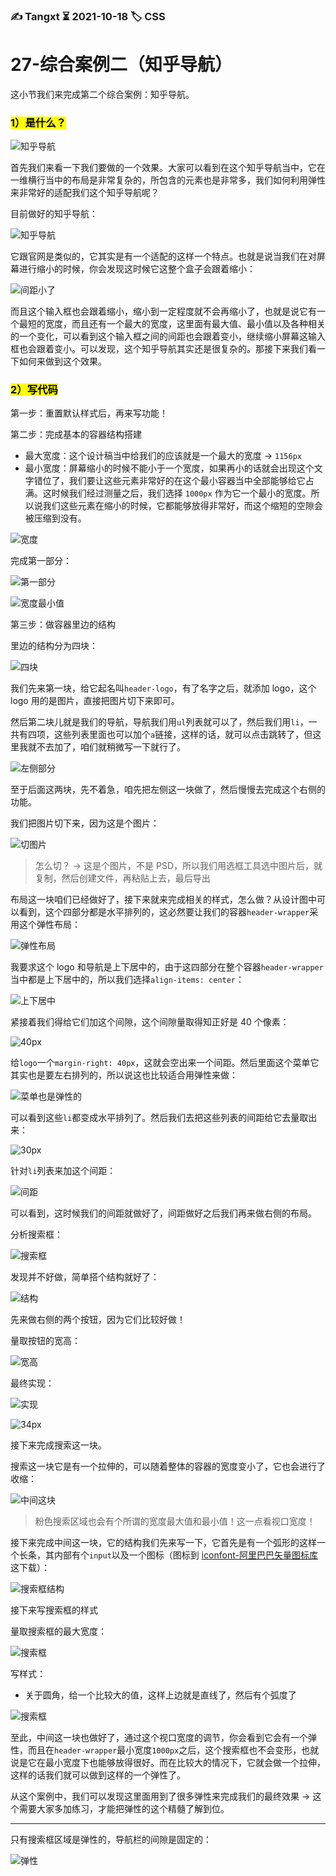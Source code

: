 ### ✍️ Tangxt ⏳ 2021-10-18 🏷️ CSS

# 27-综合案例二（知乎导航）

这小节我们来完成第二个综合案例：知乎导航。

### <mark>1）是什么？</mark>

![知乎导航](assets/img/2021-10-18-18-46-33.png)

首先我们来看一下我们要做的一个效果。大家可以看到在这个知乎导航当中，它在一维横行当中的布局是非常复杂的，所包含的元素也是非常多，我们如何利用弹性来非常好的适配我们这个知乎导航呢？

目前做好的知乎导航：

![知乎导航](assets/img/2021-10-18-18-41-04.png)

它跟官网是类似的，它其实是有一个适配的这样一个特点。也就是说当我们在对屏幕进行缩小的时候，你会发现这时候它这整个盒子会跟着缩小：

![间距小了](assets/img/2021-10-18-18-43-52.png)

而且这个输入框也会跟着缩小，缩小到一定程度就不会再缩小了，也就是说它有一个最短的宽度，而且还有一个最大的宽度，这里面有最大值、最小值以及各种相关的一个变化，可以看到这个输入框之间的间距也会跟着变小，继续缩小屏幕这输入框也会跟着变小。可以发现，这个知乎导航其实还是很复杂的。那接下来我们看一下如何来做到这个效果。

### <mark>2）写代码</mark>

第一步：重置默认样式后，再来写功能！

第二步：完成基本的容器结构搭建

- 最大宽度：这个设计稿当中给我们的应该就是一个最大的宽度 -> `1156px`
- 最小宽度：屏幕缩小的时候不能小于一个宽度，如果再小的话就会出现这个文字错位了，我们要让这些元素非常好的在这个最小容器当中全部能够给它占满。这时候我们经过测量之后，我们选择 `1000px` 作为它一个最小的宽度。所以说我们这些元素在缩小的时候，它都能够放得非常好，而这个缩短的空隙会被压缩到没有。

![宽度](assets/img/2021-10-18-18-57-22.png)

完成第一部分：

![第一部分](assets/img/2021-10-18-19-01-51.png)

![宽度最小值](assets/img/2021-10-18-19-05-53.png)

第三步：做容器里边的结构

里边的结构分为四块：

![四块](assets/img/2021-10-18-19-09-40.png)

我们先来第一块，给它起名叫`header-logo`，有了名字之后，就添加 logo，这个 logo 用的是图片，直接把图片切下来即可。

然后第二块儿就是我们的导航，导航我们用`ul`列表就可以了，然后我们用`li`，一共有四项，这些列表里面也可以加个`a`链接，这样的话，就可以点击跳转了，但这里我就不去加了，咱们就稍微写一下就行了。

![左侧部分](assets/img/2021-10-18-19-16-27.png)

至于后面这两块，先不着急，咱先把左侧这一块做了，然后慢慢去完成这个右侧的功能。

我们把图片切下来，因为这是个图片：

![切图片](assets/img/2021-10-18-19-17-55.png)

> 怎么切？ -> 这是个图片，不是 PSD，所以我们用选框工具选中图片后，就复制，然后创建文件，再粘贴上去，最后导出

布局这一块咱们已经做好了，接下来就来完成相关的样式，怎么做？从设计图中可以看到，这个四部分都是水平排列的，这必然要让我们的容器`header-wrapper`采用这个弹性布局：

![弹性布局](assets/img/2021-10-18-19-24-47.png)

我要求这个 logo 和导航是上下居中的，由于这四部分在整个容器`header-wrapper`当中都是上下居中的，所以我们选择`align-items: center`：

![上下居中](assets/img/2021-10-18-19-29-39.png)

紧接着我们得给它们加这个间隙，这个间隙量取得知正好是 40 个像素：

![40px](assets/img/2021-10-18-19-31-56.png)

给`logo`一个`margin-right: 40px`，这就会空出来一个间距。然后里面这个菜单它其实也是要左右排列的，所以说这也比较适合用弹性来做：

![菜单也是弹性的](assets/img/2021-10-18-19-36-31.png)

可以看到这些`li`都变成水平排列了。然后我们去把这些列表的间距给它去量取出来：

![30px](assets/img/2021-10-18-19-39-44.png)

针对`li`列表来加这个间距：

![间距](assets/img/2021-10-18-19-41-44.png)

可以看到，这时候我们的间距就做好了，间距做好之后我们再来做右侧的布局。

分析搜索框：

![搜索框](assets/img/2021-10-18-19-45-14.png)

发现并不好做，简单搭个结构就好了：

![结构](assets/img/2021-10-18-19-48-21.png)

先来做右侧的两个按钮，因为它们比较好做！

量取按钮的宽高：

![宽高](assets/img/2021-10-18-19-53-54.png)

最终实现：

![实现](assets/img/2021-10-18-20-03-21.png)

![34px](assets/img/2021-10-18-20-05-39.png)

接下来完成搜索这一块。

搜索这一块它是有一个拉伸的，可以随着整体的容器的宽度变小了，它也会进行了收缩：

![中间这块](assets/img/2021-10-18-20-12-45.png)

> 粉色搜索区域也会有个所谓的宽度最大值和最小值！这一点看视口宽度！

接下来完成中间这一块，它的结构我们先来写一下，它首先是有一个弧形的这样一个长条，其内部有个`input`以及一个图标（图标到 [iconfont-阿里巴巴矢量图标库](https://www.iconfont.cn/) 这下载）：

![搜索框结构](assets/img/2021-10-18-20-24-46.png)

接下来写搜索框的样式

量取搜索框的最大宽度：

![搜索框](assets/img/2021-10-18-20-28-49.png)

写样式：

- 关于圆角，给一个比较大的值，这样上边就是直线了，然后有个弧度了

![搜索框](assets/img/2021-10-18-21-15-32.png)

至此，中间这一块也做好了，通过这个视口宽度的调节，你会看到它会有一个弹性，而且在`header-wrapper`最小宽度`1000px`之后，这个搜索框也不会变形，也就说是它在最小宽度下也能够放得很好。而在比较大的情况下，它就会做一个拉伸，这样的话我们就可以做到这样的一个弹性了。

从这个案例中，我们可以发现这里面用到了很多弹性来完成我们的最终效果 -> 这个需要大家多加练习，才能把弹性的这个精髓了解到位。

---

只有搜索框区域是弹性的，导航栏的间隙是固定的：

![弹性](assets/img/2021-10-18-21-27-08.png)

